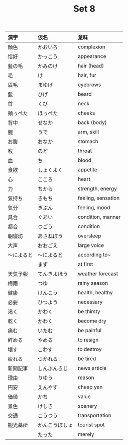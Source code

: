 ﻿---
layout: default
title: Set 8
parent: N4 Vocabulary List
grand_parent: <ruby>語彙<rt>ごい</rt></ruby> Vocabulary
nav_order: 8
---

| 漢字       | 仮名           | 意味               |
|:---------- |:-------------- |:------------------ |
| 顔色       | かおいろ       | complexion         |
| 恰好       | かっこう       | appearance         |
| 髪の毛     | かみのけ       | hair (head)        |
| 毛         | け             | hair, fur          |
| 眉毛       | まゆげ         | eyebrows           |
| 髭         | ひげ           | beard              |
| 首         | くび           | neck               |
| 頬っぺた   | ほっぺた       | cheeks             |
| 背中       | せなか         | back (body)        |
| 腕         | うで           | arm, skill         |
| お腹       | おなか         | stomach            |
| 喉         | のど           | throat             |
| 血         | ち             | blood              |
| 食欲       | しょくよく     | appetite           |
| 心         | こころ         | heart              |
| 力         | ちから         | strength, energy   |
| 気持ち     | きもち         | feeling, sensation |
| 気分       | きぶん         | feeling, mood      |
| 具合       | ぐあい         | condition, manner  |
| 都合       | つごう         | condition          |
| 朝寝坊     | あさねぼう     | oversleep          |
| 大声       | おおごえ       | large voice        |
| ～によると | ～によると     | according to~      |
|            | まず           | at first           |
| 天気予報   | てんきよほう   | weather forecast   |
| 梅雨       | つゆ           | rainy season       |
| 健康       | けんこう       | health, healthy    |
| 必要       | ひつよう       | necessary          |
| 渇く       | かわく         | be thirsty         |
| 乾く       | かわく         | become dry         |
| 痛む       | いたむ         | be painful         |
| 辞める     | やめる         | to resign          |
| 壊す       | こわす         | to destroy         |
| 疲れる     | つかれる       | be tired           |
| 新聞記事   | しんぶんきじ   | news article       |
| 理由       | りゆう         | reason             |
| 円安       | えんやす       | cheap yen          |
| 価値       | かち           | value              |
| 景色       | けしき         | scenery            |
| 交通       | こうつう       | transportation     |
| 観光墓所   | かんこうぼしょ | tourist spot       |
|            | たった         | merely             |
